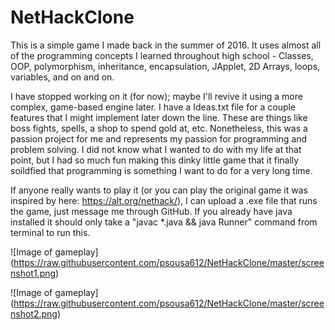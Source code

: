 # NetHackClone

This is a simple game I made back in the summer of 2016. It uses almost all of the programming concepts I learned throughout high school - 
Classes, OOP, polymorphism, inheritance, encapsulation, JApplet, 2D Arrays, loops, variables, and on and on. 

I have stopped working on it (for now); maybe I'll revive it using a more complex, game-based engine later. I have a Ideas.txt file for a couple features that I might implement later down the line. These are things like boss fights, spells, a shop to spend gold at, etc. 
Nonetheless, this was a passion project for me and represents my passion for programming and problem solving. I did not know what I wanted to do with my life at that point, but I had so much fun making this dinky little game that it finally soildfied that programming is something I want to do for a very long time. 

If anyone really wants to play it (or you can play the original game it was inspired by here: https://alt.org/nethack/), I can upload a .exe file that runs the game, just message me through GitHub. If you already have java installed it should only take a "javac *.java && java Runner" command from terminal to run this.

![Image of gameplay] (https://raw.githubusercontent.com/psousa612/NetHackClone/master/screenshot1.png)

![Image of gameplay] (https://raw.githubusercontent.com/psousa612/NetHackClone/master/screenshot2.png)


